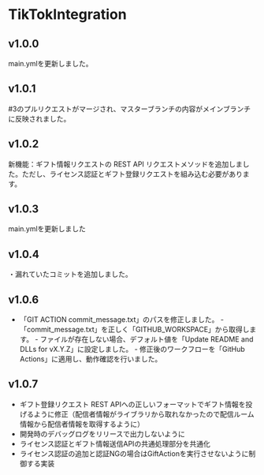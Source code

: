 # TikTokIntegration
## v1.0.0

main.ymlを更新しました。 

## v1.0.1

#3のプルリクエストがマージされ、マスターブランチの内容がメインブランチに反映されました。 

## v1.0.2

新機能：ギフト情報リクエストの REST API リクエストメソッドを追加しました。ただし、ライセンス認証とギフト登録リクエストを組み込む必要があります。 

## v1.0.3

main.ymlを更新しました 

## v1.0.4

・漏れていたコミットを追加しました。 

## v1.0.6

- 「GIT ACTION commit_message.txt」のパスを修正しました。 - 「commit_message.txt」を正しく「GITHUB_WORKSPACE」から取得します。 - ファイルが存在しない場合、デフォルト値を「Update README and DLLs for vX.Y.Z」に設定しました。 - 修正後のワークフローを「GitHub Actions」に適用し、動作確認を行いました。 

## v1.0.7

- ギフト登録リクエスト REST APIへの正しいフォーマットでギフト情報を投げるように修正（配信者情報がライブラリから取れなかったので配信ルーム情報から配信者情報を取得するように）
-  開発時のデバッグログをリリースで出力しないように
- ライセンス認証とギフト情報送信APIの共通処理部分を共通化
- ライセンス認証の追加と認証NGの場合はGiftActionを実行させないように制御する実装
